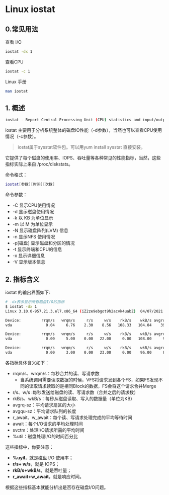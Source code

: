 # Linux iostat

## 0.常见用法

查看 I/O

```sh
iostat -dx 1
```

查看CPU

```sh
iostat -c 1
```

Linux 手册

```sh
man iostat
```



## 1. 概述

```sh
iostat - Report Central Processing Unit (CPU) statistics and input/output statistics for devices and partitions.
```

iostat 主要用于分析系统整体的磁盘IO性能（-d参数），当然也可以查看CPU使用情况（-c参数）。

> iostat属于sysstat软件包。可以用yum install sysstat 直接安装。

它提供了每个磁盘的使用率、IOPS、吞吐量等各种常见的性能指标，当然，这些指标实际上来自  /proc/diskstats。

命令格式：

```sh
iostat[参数][时间][次数]
```



命令参数：

- -C 显示CPU使用情况
- -d 显示磁盘使用情况
- -k 以 KB 为单位显示
- -m 以 M 为单位显示
- -N 显示磁盘阵列(LVM) 信息
- -n 显示NFS 使用情况
- -p[磁盘] 显示磁盘和分区的情况
- -t 显示终端和CPU的信息
- -x 显示详细信息
- -V 显示版本信息



## 2. 指标含义

iostat 的输出界面如下:

```sh
# -dx表示显示所有磁盘I/O的指标
$ iostat -dx 1
Linux 3.10.0-957.21.3.el7.x86_64 (iZ2ze9ebgot9h2acvk4uabZ) 	04/07/2021 	_x86_64_	(4 CPU)

Device:         rrqm/s   wrqm/s     r/s     w/s    rkB/s    wkB/s avgrq-sz avgqu-sz   await r_await w_await  svctm  %util
vda               0.04     6.76    2.30    8.56   108.33   104.04    39.13     0.09   11.66   26.52    7.67   0.64   0.69

Device:         rrqm/s   wrqm/s     r/s     w/s    rkB/s    wkB/s avgrq-sz avgqu-sz   await r_await w_await  svctm  %util
vda               0.00     5.00    0.00   22.00     0.00   108.00     9.82     0.01    0.41    0.00    0.41   0.23   0.50

Device:         rrqm/s   wrqm/s     r/s     w/s    rkB/s    wkB/s avgrq-sz avgqu-sz   await r_await w_await  svctm  %util
vda               0.00     3.00    0.00   23.00     0.00    96.00     8.35     0.01    0.35    0.00    0.35   0.22   0.50

```

各指标具体含义如下：

* rrqm/s、wrqm/s：每秒合并的读、写请求数
  * 当系统调用需要读取数据的时候，VFS将请求发到各个FS，如果FS发现不同的读取请求读取的是相同Block的数据，FS会将这个请求合并Merge
* r/s、w/s :每秒发送给磁盘的读、写请求数（合并之后的请求数）
* rkB/s、wkB/s：每秒从磁盘读取、写入的数据量（单位为KB）
* avgrq-sz：平均请求扇区的大小
* avgqu-sz：平均请求队列的长度
* r_await、w_await：每个读、写请求处理完成的平均等待时间
* await：每个I/O请求的平均处理时间
* svctm：处理I/O请求所需的平均时间
* %util：磁盘处理I/O的时间百分比

这些指标中，你要注意：

* **%uyil**，就是磁盘 I/O 使用率；
* **r/s+  w/s**，就是 IOPS；
* **rkB/s+wkB/s**，就是吞吐量；
* **r_await+w_await**，就是响应时间。

根据这些指标基本就能分析出是否存在磁盘I/O问题。
